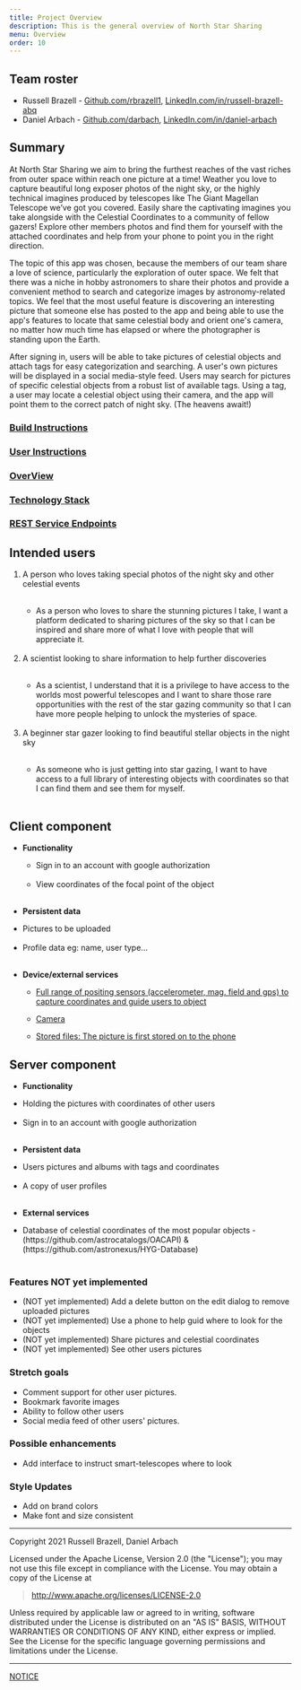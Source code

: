 ```yaml
---
title: Project Overview
description: This is the general overview of North Star Sharing
menu: Overview
order: 10
---
```


## Team roster

* Russell Brazell - [Github.com/rbrazell1](https://github.com/rbrazell1), [LinkedIn.com/in/russell-brazell-abq](https://www.linkedin.com/in/russell-brazell-abq/)
* Daniel Arbach - [Github.com/darbach](https://github.com/darbach), [LinkedIn.com/in/daniel-arbach](https://www.linkedin.com/in/daniel-arbach/)

## Summary

At North Star Sharing we aim to bring the furthest reaches of the vast riches from outer space
within reach one picture at a time! Weather you love to capture beautiful long exposer photos of the
night sky, or the highly technical imagines produced by telescopes like The Giant Magellan Telescope
we’ve got you covered. Easily share the captivating imagines you take alongside with the Celestial
Coordinates to a community of fellow gazers! Explore other members photos and find them for yourself
with the attached coordinates and help from your phone to point you in the right direction.

The topic of this app was chosen, because the members of our team share a love of science,
particularly the exploration of outer space. We felt that there was a niche in hobby astronomers to
share their photos and provide a convenient method to search and categorize images by
astronomy-related topics. We feel that the most useful feature is discovering an interesting picture
that someone else has posted to the app and being able to use the app's features to locate
that same celestial body and orient one's camera, no matter how much time has elapsed or where the
photographer is standing upon the Earth.

After signing in, users will be able to take pictures of celestial objects and attach tags for easy
categorization and searching. A user's own pictures will be displayed in a social media-style feed.
Users may search for pictures of specific celestial objects from a robust list of available tags.
Using a tag, a user may locate a celestial object using their camera, and the app will point them
to the correct patch of night sky. (The heavens await!)

### [Build Instructions](build.md)

### [User Instructions](instructions.md)

### [OverView](../pdf/overview.pdf) 

### [Technology Stack](../pdf/stack.pdf)

### [REST Service Endpoints](../pdf/endpoints.pdf)

## Intended users

<ol>

  <li>A person who loves taking special photos of the night sky and other celestial events</li> <br>

<ul>

<li>As a person who loves to share the stunning pictures I take, I want a platform dedicated to
sharing pictures of the sky so that I can be inspired and share more of what I love with people that
will appreciate it.</li>

</ul> <br>

  <li>A scientist looking to share information to help further discoveries</li><br>

<ul>

<li>As a scientist, I understand that it is a privilege to have access to the worlds most
powerful telescopes and I want to share those rare opportunities with the rest of the star gazing
community so that I can have more people helping to unlock the mysteries of space.</li>

</ul> <br>

  <li>A beginner star gazer looking to find beautiful stellar objects in the night sky</li> <br>

<ul> 

<li>As someone who is just getting into star gazing, I want to have access to a full library of 
interesting objects with coordinates so that I can find them and see them for myself.</li> 

</ul> <br>

</ol>

## Client component

* **Functionality** <br>

  <ul>

    <li>Sign in to an account with google authorization</li> <br>
  
    <li>View coordinates of the focal point of the object</li> <br>

  </ul>

* **Persistent data**

<ul>

  <li>Pictures to be uploaded</li> <br>

  <li>Profile data eg: name, user type...</li> <br>

</ul>

* **Device/external services**

<ul>

  * [Full range of positing sensors (accelerometer, mag. field and gps) to capture coordinates and
guide users to object](https://developer.android.com/guide/topics/sensors/sensors_position) <br>

  * [Camera](https://developer.android.com/training/camerax/take-photo) <br>

  * [Stored files: The picture is first stored on to the phone](https://developer.android.com/training/data-storage) <br>
  
</ul>

## Server component

* **Functionality**

<ul>

  <li>Holding the pictures with coordinates of other users</li> <br>

  <li>Sign in to an account with google authorization</li> <br>

</ul>

* **Persistent data**

<ul>

  <li>Users pictures and albums with tags and coordinates</li> <br>

  <li>A copy of user profiles</li> <br>

</ul>

* **External services**

<ul>

  <li>Database of celestial coordinates of the most popular objects - 
    (https://github.com/astrocatalogs/OACAPI) & (https://github.com/astronexus/HYG-Database)</li> <br>

</ul>

### Features NOT yet implemented

<ul>

  <li>(NOT yet implemented) Add a delete button on the edit dialog to remove uploaded pictures</li>

  <li>(NOT yet implemented) Use a phone to help guid where to look for the objects</li>

  <li>(NOT yet implemented) Share pictures and celestial coordinates</li>

  <li>(NOT yet implemented) See other users pictures</li>

</ul>

### Stretch goals

<ul>

  <li>Comment support for other user pictures.</li>

  <li>Bookmark favorite images</li>

  <li>Ability to follow other users</li>

  <li>Social media feed of other users' pictures.</li>

</ul>

### Possible enhancements

<ul>

  <li>Add interface to instruct smart-telescopes where to look</li>

</ul>

### Style Updates

<ul>

  <li>Add on brand colors</li>

  <li>Make font and size consistent</li>

</ul>

---

Copyright 2021 Russell Brazell, Daniel Arbach

Licensed under the Apache License, Version 2.0 (the "License");
you may not use this file except in compliance with the License.
You may obtain a copy of the License at

> <http://www.apache.org/licenses/LICENSE-2.0>

Unless required by applicable law or agreed to in writing, software
distributed under the License is distributed on an "AS IS" BASIS,
WITHOUT WARRANTIES OR CONDITIONS OF ANY KIND, either express or implied.
See the License for the specific language governing permissions and
limitations under the License.

---

[NOTICE](notice.md)